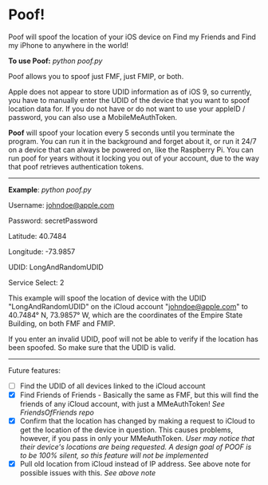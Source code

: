 # Poof!
Poof will spoof the location of your iOS device on Find my Friends and Find my iPhone to anywhere in the world!

**To use Poof:** *python poof.py*

Poof allows you to spoof just FMF, just FMIP, or both.

Apple does not appear to store UDID information as of iOS 9, so currently, you have to manually enter the UDID of the device that you want to spoof location data for. If you do not have or do not want to use your appleID / password, you can also use a MobileMeAuthToken.

**Poof** will spoof your location every 5 seconds until you terminate the program. You can run it in the background and forget about it, or run it 24/7 on a device that can always be powered on, like the Raspberry Pi. You can run poof for years without it locking you out of your account, due to the way that poof retrieves authentication tokens.

---

**Example**: *python poof.py* 

Username: johndoe@apple.com

Password: secretPassword

Latitude: 40.7484

Longitude: -73.9857

UDID: LongAndRandomUDID 

Service Select: 2

This example will spoof the location of device with the UDID "LongAndRandomUDID" on the iCloud account "johndoe@apple.com" to 40.7484° N, 73.9857° W, which are the coordinates of the Empire State Building, on both FMF and FMIP. 

If you enter an invalid UDID, poof will not be able to verify if the location has been spoofed. So make sure that the UDID is valid.

---

Future features: 
- [ ] Find the UDID of all devices linked to the iCloud account 
- [x] Find Friends of Friends - Basically the same as FMF, but this will find the friends of any iCloud account, with just a MMeAuthToken! *See FriendsOfFriends repo*
- [x] Confirm that the location has changed by making a request to iCloud to get the location of the device in question. This causes problems, however, if you pass in only your MMeAuthToken. *User may notice that their device's locations are being requested. A design goal of POOF is to be 100% silent, so this feature will not be implemented*
- [x] Pull old location from iCloud instead of IP address. See above note for possible issues with this. *See above note*
